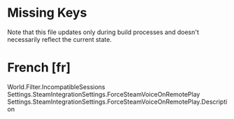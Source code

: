 # Missing Keys
Note that this file updates only during build processes and doesn't necessarily reflect the current state.

# French [fr]
World.Filter.IncompatibleSessions  
Settings.SteamIntegrationSettings.ForceSteamVoiceOnRemotePlay  
Settings.SteamIntegrationSettings.ForceSteamVoiceOnRemotePlay.Description  

